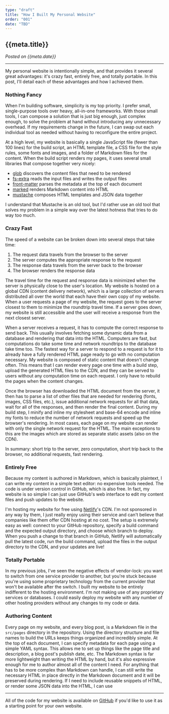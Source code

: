 ```yaml
---
type: "draft"
title: "How I Built My Personal Website"
order: "001"
date: "TBD"
---
```


## {{meta.title}}

*Posted on {{meta.date}}*

---

My personal website is intentionally simple, and that provides it several great advantages: it's crazy fast, entirely free, and totally portable. In this post, I'll detail each of these advantages and how I achieved them.

### Nothing Fancy

When I'm building software, simplicity is my top priority. I prefer small, single-purpose tools over heavy, all-in-one frameworks. With those small tools, I can compose a solution that is just big enough, just complex enough, to solve the problem at hand without introducing any unnecessary overhead. If my requirements change in the future, I can swap out each individual tool as needed without having to reconfigure the entire project.

At a high level, my website is basically a single JavaScript file (fewer than 100 lines) for the build script, an HTML template file, a CSS file for the style rules, some fonts and images, and a folder of Markdown files for the content. When the build script renders my pages, it uses several small libraries that compose together very nicely:

- [glob](https://github.com/isaacs/node-glob) discovers the content files that need to be rendered
- [fs-extra](https://github.com/jprichardson/node-fs-extra) reads the input files and writes the output files
- [front-matter](https://github.com/jxson/front-matter) parses the metadata at the top of each document
- [marked](https://github.com/markedjs/marked) renders Markdown content into HTML
- [mustache](https://github.com/janl/mustache.js) composes HTML templates and JSON data together

I understand that Mustache is an old tool, but I'd rather use an old tool that solves my problem in a simple way over the latest hotness that tries to do way too much.

### Crazy Fast

The speed of a website can be broken down into several steps that take time:

1. The request data travels from the browser to the server
2. The server computes the appropriate response to the request
3. The response data travels from the server back to the browser
4. The browser renders the response data

The travel time for the request and response data is minimized when the server is physically close to the user's location. My website is hosted on a global CDN (content delivery network), which is a large collection of servers distributed all over the world that each have their own copy of my website. When a user requests a page of my website, the request goes to the server closest to them to minimize the roundtrip travel time. If a server goes down, my website is still accessible and the user will receive a response from the next closest server.

When a server receives a request, it has to compute the correct response to send back. This usually involves fetching some dynamic data from a database and rendering that data into the HTML. Computers are fast, but computations do take some time and network roundtrips to the database take time too. The fastest way for a server to respond to a request is for it to already have a fully rendered HTML page ready to go with no computation necessary. My website is composed of static content that doesn't change often. This means that I can render every page one time with a build step, upload the generated HTML files to the CDN, and they can be served to users without any computation time on each request. I only have to rebuild the pages when the content changes.

Once the browser has downloaded the HTML document from the server, it then has to parse a list of other files that are needed for rendering (fonts, images, CSS files, etc.), issue additional network requests for all that data, wait for all of the responses, and then render the final content. During my build step, I minify and inline my stylesheet and base-64 encode and inline my fonts to reduce the number of network requests and speed up the browser's rendering. In most cases, each page on my website can render with only the single network request for the HTML. The main exceptions to this are the images which are stored as separate static assets (also on the CDN).

In summary: short trip to the server, zero computation, short trip back to the browser, no additional requests, fast rendering.

### Entirely Free

Because my content is authored in Markdown, which is basically plaintext, I can write my content in a simple text editor: no expensive tools needed. The code is under version control in GitHub, which is also free. In fact, my website is so simple I can just use GitHub's web interface to edit my content files and push updates to the website.

I'm hosting my website for free using [Netlify](https://www.netlify.com)'s CDN. I'm not sponsored in any way by them, I just really enjoy using their service and can't believe that companies like them offer CDN hosting at no cost. The setup is extremely easy as well: connect to your GitHub repository, specify a build command and the expected output directory, and choose which branch to deploy. When you push a change to that branch in GitHub, Netlify will automatically pull the latest code, run the build command, upload the files in the output directory to the CDN, and your updates are live!

### Totally Portable

In my previous jobs, I've seen the negative effects of vendor-lock: you want to switch from one service provider to another, but you're stuck because you're using some proprietary technology from the current provider that won't be available after the switch. I built my website to be entirely indifferent to the hosting environment. I'm not making use of any proprietary services or databases. I could easily deploy my website with any number of other hosting providers without any changes to my code or data.

### Authoring Content

Every page on my website, and every blog post, is a Markdown file in the `src/pages` directory in the repository. Using the directory structure and file names to build the URLs keeps things organized and incredibly simple. At the top of each document, I can specify metadata for each page using a simple YAML syntax. This allows me to set up things like the page title and description, a blog post's publish date, etc. The Markdown syntax is far more lightweight than writing the HTML by hand, but it's also expressive enough for me to author almost all of the content I need. For anything that has to be more complex than Markdown can handle, I can still write the necessary HTML in place directly in the Markdown document and it will be preserved during rendering. If I need to include reusable snippets of HTML, or render some JSON data into the HTML, I can use 

---

All of the code for my website is available on [GitHub](https://github.com/ZacharyGodfrey/personal-site) if you'd like to use it as a starting point for your own website.
